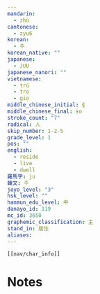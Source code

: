 ```yaml
---
mandarin:
  - zhù
cantonese:
  - zyu6
korean:
  - 주
korean_native: ""
japanese:
  - JUU
japanese_nanori: ""
vietnamese:
  - trú
  - trọ
  - giọ
middle_chinese_initial: ɖ
middle_chinese_final: ɨo
stroke_count: "7"
radical: 人
skip_number: 1-2-5
grade_level: 1
pos: ""
english:
  - reside
  - live
  - dwell
羅馬字: ju
韓文: 주
joyo_level: "3"
hsk_level: ""
hanmun_edu_level: 中
danayo_id: 119
mc_id: 3650
graphemic_classification: 主
stand_in: 居住
aliases:
---
```

```meta-bind-embed
[[nav/char_info]]
```

# Notes
